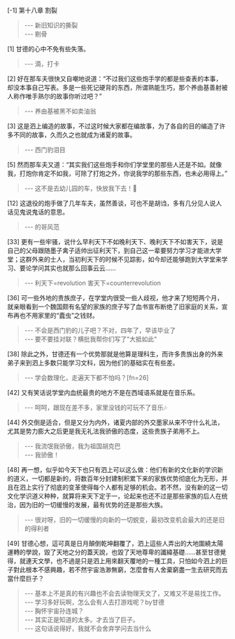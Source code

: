
[-1] 第十八章 割裂
>--- 新旧知识的撕裂<br>
>--- 剔骨<br>

[1] 甘德的心中不免有些失落。
>--- 滴，打卡<br>

[2] 好在那车夫很快又自嘲地说道：“不过我们这些炮手学的都是些查表的本事，却没本事自己写表。多是一些死记硬背的东西，所谓熟能生巧，那个养由基善射被人称作唯手熟尔的故事你听过吧？”
>--- 养由基被黑不如卖油翁<br>

[3] 这是泗上编造的故事，不过这时候大家都在编故事，为了各自的目的编造了许多不同的故事，久而久之也就成为诸夏的故事。
>--- 西门豹泪目<br>

[5] 然而那车夫又道：“其实我们这些炮手和你们学堂里的那些人还是不如。就像我，打炮你肯定不如我，可除了打炮之外，你说我学的那些东西，也未必用得上。”
>--- 这不是去幼儿园的车，快放我下去！🐶<br>

[12] 这退役的炮手做了几年车夫，虽然善谈，可也不是胡诌，多有几分见人说人话见鬼说鬼话的意思。
>--- 的哥风范<br>

[33] 更有一些牢骚，说什么早利天下不如晚利天下、晚利天下不如害天下，说是自己的父母跟随墨子禽子适帅出征利天下，到自己这一辈要努力学习才能进大学堂；这群外来的士人，当初利天下的时候不见踪影，如今却还能够跑到大学堂来学习、要论学问其实也就那么回事云云……
>--- 利天下=revolution
害天下=counterrevolution<br>

[36] 可一些外地的贵族庶子，在学堂内很受一些人歧视，他才来了短短两个月，就亲眼看到一个魏国颇有名望的家族的庶子写了血书宣布断绝了旧家庭的关系，宣布再也不用家里的“蠹虫”之钱财。
>--- 不会是西门豹的儿子吧？不对，四年了，早该毕业了<br>
>--- 要不要挂对联？横批我帮你们写了"大抵如此"<br>

[38] 除此之外，甘德还有一个优势那就是他算是理科生，而许多贵族出身的外来弟子来到泗上多数只能学习文科，因为他们的基础实在有些差。
>--- 学会数理化，走遍天下都不怕吗？[fn=26]<br>

[42] 又有笑话说学堂内血统最贵的地方不是在西域语系就是在音乐系。
>--- 呵呵，跟现在差不多，家里没钱的可玩不了音乐🎶<br>

[44] 外交倒是适合，但是又分为内外，诸夏内部的外交墨家从来不守什么礼法，尤其是势力膨大之后更是我无礼法我骄傲的态度，这些贵族子弟用不上。
>--- 我流氓我骄傲，我为祖国胡克巴<br>
>--- 我骄傲！<br>

[48] 再一想，似乎如今天下也只有泗上可以这么做：他们有新的文化新的学识新的道义，一切都是新的，将数百年分封建制积累下来的家族优势彻底化为无形，并且在泗上实行了彻底的变革使得每个人都有足够的机会。若不然，没有新的这一切文化学识道义种种，就算将来天下定于一，论起来也还不过是那些家族的后人在统治，因为旧的一切缓慢的发展，最有优势的还是那些大族。
>--- 很对呀，旧的一切缓慢的向新的一切蜕变，最初改变机会最大的还是旧的得利者<br>

[49] 甘德心想，這可真是日月顛倒乾坤翻覆了，泗上這些人弄出的大地圍繞太陽運轉的學說，毀了天地之分的蓋天說，也毀了天地尊卑的讖緯基礎……甚至甘德覺得，就連天文學，也不過是只是泗上用來翻天覆地的一種工具，只怕如今泗上的巨子對此根本不感興趣，若不然宇宙浩渺無窮，怎麼會有人舍棄窮盡一生去研究而去當什麼巨子？
>--- 基本上不是真的有兴趣也不会去读物理天文了，又难又不是易找工作。<br>
>--- 学习多好玩啊，怎么会有人去打游戏呢？by甘德<br>
>--- 胸怀宇宙孙连城？<br>
>--- 其实正是知道的太多。才去当了巨子。<br>
>--- 这句话说得好，我就不会舍弃学问去当什么<br>
